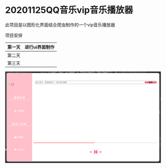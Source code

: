# 20201125QQ音乐vip音乐播放器

此项目是以图形化界面结合爬虫制作的一个vip音乐播放器

项目安排

| 第一天 | 进行ui界面制作 |
| :----: | :------------: |
| 第二天 |                |
| 第三天 |                |

![](./tp/Snipaste_2020-11-26_08-16-58.png)
